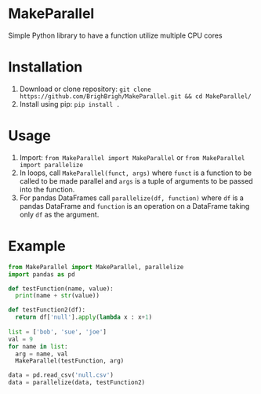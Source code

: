 # MakeParallel
Simple Python library to have a function utilize multiple CPU cores

# Installation
1. Download or clone repository: `git clone https://github.com/BrighBrigh/MakeParallel.git && cd MakeParallel/`
2. Install using pip: `pip install .`

# Usage

1. Import: `from MakeParallel import MakeParallel` or `from MakeParallel import parallelize`
2. In loops, call `MakeParallel(funct, args)` where `funct` is a function to be called to be made parallel and `args` is a tuple of arguments to be passed into the function. 
3. For pandas DataFrames call `parallelize(df, function)` where `df` is a pandas DataFrame and `function` is an operation on a DataFrame taking only `df` as the argument.

# Example
```python
from MakeParallel import MakeParallel, parallelize
import pandas as pd

def testFunction(name, value):
  print(name + str(value))

def testFunction2(df):
  return df['null'].apply(lambda x : x+1)
  
list = ['bob', 'sue', 'joe']
val = 9
for name in list:
  arg = name, val
  MakeParallel(testFunction, arg)

data = pd.read_csv('null.csv')
data = parallelize(data, testFunction2)
```
